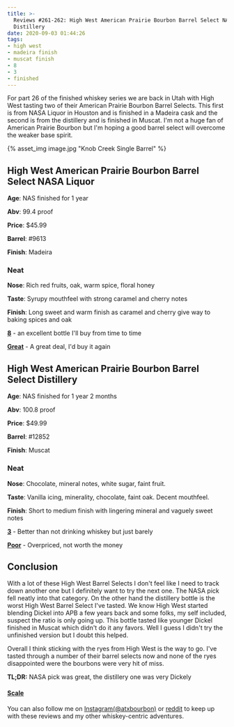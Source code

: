 ```yaml
---
title: >-
  Reviews #261-262: High West American Prairie Bourbon Barrel Select NASA and
  Distillery
date: 2020-09-03 01:44:26
tags:
- high west
- madeira finish
- muscat finish
- 8
- 3
- finished
---
```


For part 26 of the finished whiskey series we are back in Utah with High West tasting two of their American Prairie Bourbon Barrel Selects. This first is from NASA Liquor in Houston and is finished in a Madeira cask and the second is from the distillery and is finished in Muscat. I'm not a huge fan of American Prairie Bourbon but I'm hoping a good barrel select will overcome the weaker base spirit.

{% asset_img image.jpg "Knob Creek Single Barrel" %}

## High West American Prairie Bourbon Barrel Select NASA Liquor
**Age**: NAS finished for 1 year

**Abv**: 99.4 proof

**Price**: $45.99

**Barrel**: #9613

**Finish**: Madeira

### Neat
**Nose**: Rich red fruits, oak, warm spice, floral honey

**Taste**: Syrupy mouthfeel with strong caramel and cherry notes

**Finish**: Long sweet and warm finish as caramel and cherry give way to baking spices and oak

[**8**](https://atxbourbon.com/tags/8/) - an excellent bottle I'll buy from time to time

[**Great**](https://atxbourbon.com/tags/great-value/) - A great deal, I'd buy it again

## High West American Prairie Bourbon Barrel Select Distillery
**Age**: NAS finished for 1 year 2 months

**Abv**: 100.8 proof

**Price**: $49.99

**Barrel**: #12852

**Finish**: Muscat

### Neat
**Nose**: Chocolate, mineral notes, white sugar, faint fruit.

**Taste**: Vanilla icing, minerality, chocolate, faint oak. Decent mouthfeel.

**Finish**: Short to medium finish with lingering mineral and vaguely sweet notes

[**3**](https://atxbourbon.com/tags/3/) - Better than not drinking whiskey but just barely

[**Poor**](https://atxbourbon.com/tags/poor-value/) - Overpriced, not worth the money

## Conclusion

With a lot of these High West Barrel Selects I don't feel like I need to track down another one but I definitely want to try the next one. The NASA pick fell neatly into that category. On the other hand the distillery bottle is the worst High West Barrel Select I've tasted. We know High West started blending Dickel into APB a few years back and some folks, my self included, suspect the ratio is only going up. This bottle tasted like younger Dickel finished in Muscat which didn't do it any favors. Well I guess I didn't try the unfinished version but I doubt this helped.

Overall I think sticking with the ryes from High West is the way to go. I've tasted through a number of their barrel selects now and none of the ryes disappointed were the bourbons were very hit of miss.

**TL;DR:** NASA pick was great, the distillery one was very Dickely


#### [Scale](http://atxbourbon.com/Scale/)

You can also follow me on [Instagram(@atxbourbon)](https://www.instagram.com/atxbourbon/) or [reddit](https://www.reddit.com/r/scottmotorraddrinks/) to keep up with these reviews and my other whiskey-centric adventures.